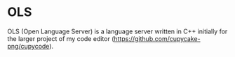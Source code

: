 # OLS
OLS (Open Language Server) is a language server written in C++ initially for the larger project of my code editor (https://github.com/cupycake-png/cupycode).
